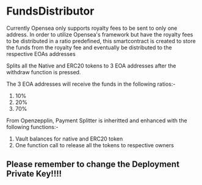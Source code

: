 # FundsDistributor

Currently Opensea only supports royalty fees to be sent to only one address. In order to utilize Opensea's framework but have the royalty fees to be distributed in a ratio predefined, this smartcontract is created to store the funds from the royalty fee and eventually be distributed to the respective EOAs addresses

Splits all the Native and ERC20 tokens to 3 EOA addresses after the withdraw function is pressed.

The 3 EOA addresses will receive the funds in the following ratios:-

1) 10%
2) 20%
3) 70%

From Openzepplin, Payment Splitter is inheritted and enhanced with the following functions:-

1) Vault balances for native and ERC20 token
2) One function call to release all the tokens to respective owners

## Please remember to change the Deployment Private Key!!!!